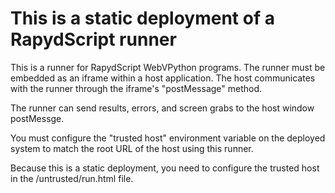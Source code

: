# This is a static deployment of a RapydScript runner

This is a runner for RapydScript WebVPython programs. The runner must be embedded as an iframe within a host application. The host communicates with the runner through the iframe's "postMessage" method.

The runner can send results, errors, and screen grabs to the host window postMessge.

You must configure the "trusted host" environment variable on the deployed system to match the root URL of the host using this runner.

Because this is a static deployment, you need to configure the trusted host in the /untrusted/run.html file.
